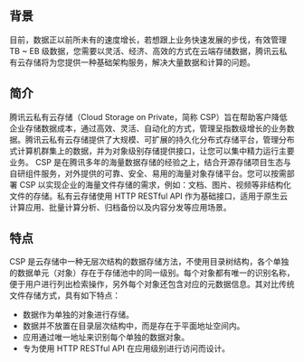 ## 背景
目前，数据正以前所未有的速度增长，若想跟上业务快速发展的步伐，有效管理 TB ~ EB 级数据，您需要以灵活、经济、高效的方式在云端存储数据，腾讯云私有云存储将为您提供一种基础架构服务，解决大量数据和计算的问题。
## 简介
腾讯云私有云存储（Cloud Storage on Private，简称 CSP）旨在帮助客户降低企业存储数据成本，通过高效、灵活、自动化的方式，管理呈指数级增长的业务数据。腾讯云私有云存储提供了大规模、可扩展的持久化分布式存储平台，管理分布式计算机群集上的数据，并为对象级别存储提供接口，让您可以集中精力运行主要业务。
CSP 是在腾讯多年的海量数据存储的经验之上，结合开源存储项目生态与自研组件服务，对外提供的可靠、安全、易用的海量对象存储平台。您可以按需部署 CSP 以实现企业的海量文件存储的需求，例如：文档、图片、视频等非结构化文件的存储。私有云存储使用 HTTP RESTful API 作为基础接口，适用于原生云计算应用、批量计算分析、归档备份以及内容分发等应用场景。
## 特点
CSP 是云存储中一种无层次结构的数据存储方法，不使用目录树结构，各个单独的数据单元（对象）存在于存储池中的同一级别。每个对象都有唯一的识别名称，便于用户进行列出检索操作，另外每个对象还包含对应的元数据信息。其对比传统文件存储方式，具有如下特点：
- 数据作为单独的对象进行存储。
- 数据并不放置在目录层次结构中，而是存在于平面地址空间内。
- 应用通过唯一地址来识别每个单独的数据对象。
- 专为使用 HTTP RESTful API 在应用级别进行访问而设计。